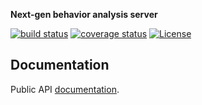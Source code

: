 **Next-gen behavior analysis server**

[![build status](https://github.com/socketkit/awacs/workflows/Node%20CI/badge.svg)](https://github.com/socketkit/awacs/actions)
[![coverage status](https://img.shields.io/coveralls/github/socketkit/awacs.svg?style=flat-square)](https://coveralls.io/github/socketkit/awacs)
[![License](https://img.shields.io/github/license/socketkit/awacs.svg?style=flat-square)](https://raw.githubusercontent.com/socketkit/awacs/main/LICENSE)

## Documentation

Public API [documentation](https://docs.socketkit.com).
